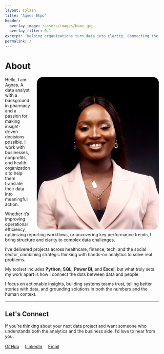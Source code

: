 ```yaml
---
layout: splash
title: "Agnes Ekpo"
header:
  overlay_image: /assets/images/home.jpg
  overlay_filter: 0.1
excerpt: "Helping organizations turn data into clarity. Connecting the dots between data and impact."
permalink: /
---
```


# About

<img src="/assets/images/about.jpg" alt="Agnes Ekpo" style="float: right; width: 400px; border-radius: 20px; margin-left: 20px;">

Hello, I am Agnes. A data analyst with a background in pharmacy and a passion for making insight-driven decisions possible. I work with businesses, nonprofits, and health organizations to help them translate their data into meaningful action.

Whether it’s improving operational efficiency, optimizing reporting workflows, or uncovering key performance trends, I bring structure and clarity to complex data challenges.

I’ve delivered projects across healthcare, finance, tech, and the social sector, combining strategic thinking with hands-on analytics to solve real problems.  

My toolset includes **Python**, **SQL**, **Power BI**, and **Excel**, but what truly sets my work apart is how I connect the dots between data and people.

I focus on actionable insights, building systems teams trust, telling better stories with data, and grounding solutions in both the numbers and the human context.

---

## Let's Connect

If you're thinking about your next data project and want someone who understands both the analytics and the business side, I’d love to hear from you.

<div style="margin-top: 1rem;">
<a href="https://github.com/TheAEkpo" target="_blank" style="margin-right: 1rem;">GitHub</a>
<a href="https://linkedin.com/in/agnesekpo" target="_blank" style="margin-right: 1rem;">LinkedIn</a>
<a href="mailto:a.ekpo@outlook.com" target="_blank">Email</a>
</div>

<!--

## Watch My Introduction

<div style="margin-top: 2rem;">
<iframe width="100%" height="415" src="https://www.youtube.com/embed/YOUR_YOUTUBE_VIDEO_ID" frameborder="0" allowfullscreen></iframe>
</div>
-->
